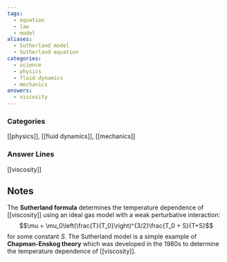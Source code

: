 ```yaml
---
tags:
  - equation
  - law
  - model
aliases:
  - Sutherland model
  - Sutherland equation
categories:
  - science
  - physics
  - fluid dynamics
  - mechanics
answers:
  - viscosity
---
```

### Categories
[[physics]], [[fluid dynamics]], [[mechanics]]
### Answer Lines
[[viscosity]]
## Notes
The **Sutherland formula** determines the temperature dependence of [[viscosity]] using an ideal gas model with a weak perturbative interaction:$$\mu = \mu_0\left(\frac{T}{T_0}\right)^{3/2}\frac{T_0 + S}{T+S}$$
for some constant $S$. The Sutherland model is a simple example of **Chapman-Enskog theory** which was developed in the 1980s to determine the temperature dependence of [[viscosity]].
